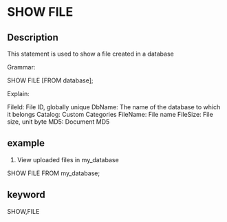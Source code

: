 <!-- 
Licensed to the Apache Software Foundation (ASF) under one
or more contributor license agreements.  See the NOTICE file
distributed with this work for additional information
regarding copyright ownership.  The ASF licenses this file
to you under the Apache License, Version 2.0 (the
"License"); you may not use this file except in compliance
with the License.  You may obtain a copy of the License at

  http://www.apache.org/licenses/LICENSE-2.0

Unless required by applicable law or agreed to in writing,
software distributed under the License is distributed on an
"AS IS" BASIS, WITHOUT WARRANTIES OR CONDITIONS OF ANY
KIND, either express or implied.  See the License for the
specific language governing permissions and limitations
under the License.
-->

# SHOW FILE
## Description

This statement is used to show a file created in a database

Grammar:

SHOW FILE [FROM database];

Explain:

FileId: File ID, globally unique
DbName: The name of the database to which it belongs
Catalog: Custom Categories
FileName: File name
FileSize: File size, unit byte
MD5: Document MD5

## example

1. View uploaded files in my_database

SHOW FILE FROM my_database;

## keyword
SHOW,FILE

